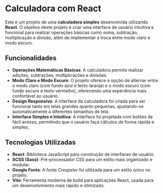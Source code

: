 # Calculadora com React

Este é um projeto de uma **calculadora simples** desenvolvida utilizando **React**. O objetivo deste projeto é criar uma interface de usuário intuitiva e funcional para realizar operações básicas como soma, subtração, multiplicação e divisão, além de implementar a troca entre modo claro e modo escuro.

## Funcionalidades

- **Operações Matemáticas Básicas**: A calculadora permite realizar adições, subtrações, multiplicações e divisões.
- **Modo Claro e Modo Escuro**: O projeto oferece a opção de alternar entre o modo claro (com fundo azul e texto laranja) e o modo escuro (com fundo escuro e texto vermelho), oferecendo uma experiência mais confortável ao usuário.
- **Design Responsivo**: A interface da calculadora foi criada para ser funcional tanto em telas grandes quanto pequenas, ajustando-se automaticamente a diferentes tamanhos de tela.
- **Interface Simples e Intuitiva**: A interface foi projetada com botões de fácil acesso, permitindo que o usuário faça cálculos de forma rápida e simples.

## Tecnologias Utilizadas

- **React**: Biblioteca JavaScript para construção de interfaces de usuário.
- **SCSS (Sass)**: Pré-processador CSS para um estilo mais organizado e modular.
- **Google Fonts**: A fonte *Creepster* foi utilizada para um estilo único no projeto.
- **Vite**: Ferramenta moderna de build para aplicações React, usada para um desenvolvimento mais rápido e otimizado.
